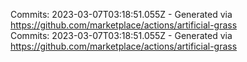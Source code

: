 Commits: 2023-03-07T03:18:51.055Z - Generated via https://github.com/marketplace/actions/artificial-grass
<br>
Commits: 2023-03-07T03:18:51.055Z - Generated via https://github.com/marketplace/actions/artificial-grass
<br>
